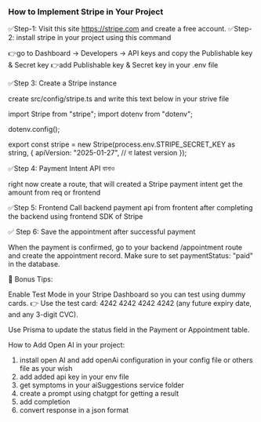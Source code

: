 <h3>How to Implement Stripe in Your Project</h3>


✅Step-1: Visit this site https://stripe.com and create a free account.
✅Step-2: install stripe in your project using this command 

 👉go to Dashboard → Developers → API keys and copy the Publishable key & Secret key
 👉add Publishable key & Secret key in your .env file


✅Step 3: Create a Stripe instance 

create src/config/stripe.ts and write this text below in your strive file

import Stripe from "stripe";
import dotenv from "dotenv";

dotenv.config();

export const stripe = new Stripe(process.env.STRIPE_SECRET_KEY as string, {
  apiVersion: "2025-01-27", // বা latest version
});

✅Step 4: Payment Intent API বানাও

right now create a route, that will created a Stripe payment intent get the amount from req or frontend 


✅Step 5: Frontend 
Call backend payment api from frontent after completing the backend using frontend SDK of Stripe

✅ Step 6: Save the appointment after successful payment

When the payment is confirmed, go to your backend /appointment route and create the appointment record.
Make sure to set paymentStatus: "paid" in the database.

🚀 Bonus Tips:

Enable Test Mode in your Stripe Dashboard so you can test using dummy cards.
👉 Use the test card: 4242 4242 4242 4242 (any future expiry date, and any 3-digit CVC).

Use Prisma to update the status field in the Payment or Appointment table.











How to Add Open AI in your project: 
1. install open AI and add openAi configuration in your config file or others file as your wish
2. add added api key in your env file 
3. get symptoms in your aiSuggestions service folder
4. create a prompt using chatgpt for getting a result 
5. add completion
6. convert response in a json format 



